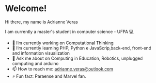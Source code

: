 # Welcome!
Hi there, my name is Adrianne Veras 

I am currently a master's student in computer science - UFPA 💻

- 🔭 I’m currently working on Computational Thinking
- 🌱 I’m currently learning PHP, Python e JavaScrip,back-end, front-end and information visualization
- 💬 Ask me about on Computing in Education, Robotics, unplugged computing and arduino
- 📫 How to reach me: adrianne.veras@outlook.com
- ⚡ Fun fact: Paraense and Marvel fan.
<!--
## About me
[![Github Badge](https://github.com/AdrianneVer)
**AdrianneVer/AdrianneVer** is a ✨ _special_ ✨ repository because its `README.md` (this file) appears on your GitHub profile.


- 😄 Pronouns: ...

